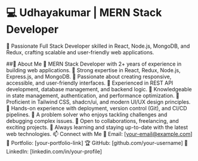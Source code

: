 # 💻 Udhayakumar | MERN Stack Developer
🚀 Passionate Full Stack Developer skilled in React, Node.js, MongoDB, and Redux, crafting scalable and user-friendly web applications.

##📌 About Me
🔹 MERN Stack Developer with 2+ years of experience in building web applications.
🔹 Strong expertise in React, Redux, Node.js, Express.js, and MongoDB.
🔹 Passionate about creating responsive, accessible, and user-friendly interfaces.
🔹 Experienced in REST API development, database management, and backend logic.
🔹 Knowledgeable in state management, authentication, and performance optimization.
🔹 Proficient in Tailwind CSS, shadcn/ui, and modern UI/UX design principles.
🔹 Hands-on experience with deployment, version control (Git), and CI/CD pipelines.
🔹 A problem solver who enjoys tackling challenges and debugging complex issues.
🔹 Open to collaborations, freelancing, and exciting projects.
🔹 Always learning and staying up-to-date with the latest web technologies.
📫 Connect with Me
📧 Email: [your-email@example.com]
🔗 Portfolio: [your-portfolio-link]
🏆 GitHub: [github.com/your-username]
💼 LinkedIn: [linkedin.com/in/your-profile]
